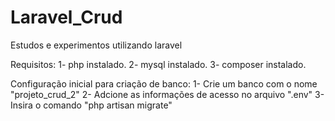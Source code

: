 # Laravel_Crud
Estudos e experimentos utilizando laravel

Requisitos:
1- php instalado.
2- mysql instalado.
3- composer instalado.

Configuração inicial para criação de banco: 
1- Crie um banco com o nome "projeto_crud_2"
2- Adcione as informações de acesso no arquivo ".env"
3- Insira o comando "php artisan migrate"
